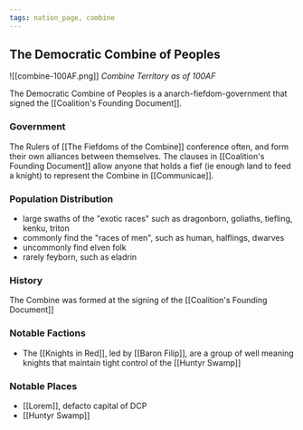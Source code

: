 ```yaml
---
tags: nation_page, combine
---
```

## The Democratic Combine of Peoples
![[combine-100AF.png]]
*Combine Territory as of 100AF*

The Democratic Combine of Peoples is a anarch-fiefdom-government that signed the [[Coalition's Founding Document]].

### Government
The Rulers of [[The Fiefdoms of the Combine]] conference often, and form their own alliances between themselves. The clauses in [[Coalition's Founding Document]] allow anyone that holds a fief (ie enough land to feed a knight) to represent the Combine in [[Communicae]].

### Population Distribution
- large swaths of the "exotic races" such as dragonborn, goliaths, tiefling, kenku, triton
- commonly find the "races of men", such as human, halflings, dwarves
- uncommonly find elven folk
- rarely feyborn, such as eladrin

### History
The Combine was formed at the signing of the [[Coalition's Founding Document]]
### Notable Factions
- The [[Knights in Red]], led by [[Baron Filip]], are a group of well meaning knights that maintain tight control of the [[Huntyr Swamp]]

### Notable Places
- [[Lorem]], defacto capital of DCP
- [[Huntyr Swamp]]